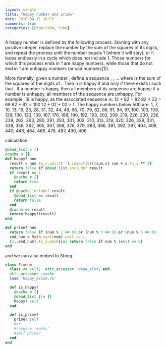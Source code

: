 ```yaml
---
layout: single
title: "happy number and prime"
date: 2010-04-11 10:15
comments: true
categories: [algorithm, ruby]
---
```

A happy number is defined by the following process. Starting with any positive integer, replace the number by the sum of the squares of its digits, and repeat the process until the number equals 1 (where it will stay), or it loops endlessly in a cycle which does not include 1. Those numbers for which this process ends in 1 are happy numbers, while those that do not end in 1 are unhappy numbers (or sad numbers[1]).

More formally, given a number , define a sequence , , ... where  is the sum of the squares of the digits of . Then n is happy if and only if there exists i such that .
If a number is happy, then all members of its sequence are happy; if a number is unhappy, all members of the sequence are unhappy.
For example, 19 is happy, as the associated sequence is:
12 + 92 = 82
82 + 22 = 68
62 + 82 = 100
12 + 02 + 02 = 1.
The happy numbers below 500 are:
1, 7, 10, 13, 19, 23, 28, 31, 32, 44, 49, 68, 70, 79, 82, 86, 91, 94, 97, 100, 103, 109, 129, 130, 133, 139, 167, 176, 188, 190, 192, 193, 203, 208, 219, 226, 230, 236, 239, 262, 263, 280, 291, 293, 301, 302, 310, 313, 319, 320, 326, 329, 331, 338, 356, 362, 365, 367, 368, 376, 379, 383, 386, 391, 392, 397, 404, 409, 440, 446, 464, 469, 478, 487, 490, 496 

calculation:

```ruby
@dead_list = []
@cache = []
def happy? num
  result = num.to_s.split('').inject(0){|sum,x| sum + x.to_i ** 2}
  return false if @dead_list.include? result
  if result == 1
    @cache = [] 
    return true
  end
  if @cache.include? result
    @dead_list << result
    return false 
  end
  @cache << result
  return happy?(result)
end

def prime? num
  return false if (num % 2 == 0) or (num % 3 == 0) or (num % 5 == 0)
  end_num = Math.sqrt(num).ceil.to_i
  (2..end_num).to_a.each{|x| return false if num % (x+1) == 0}
end
```
and we can also embed to String

```ruby
class Fixnum
  class << self;  attr_accessor :dead_list; end
  attr_accessor :cache
  load 'happy_prime.rb'

  def is_happy?
    @cache = []
    @dead_list ||= []
    happy? self
  end

  def is_prime?
    prime? self
    #or
    #require 'mathn'
    #self.prime?
  end
end
```
